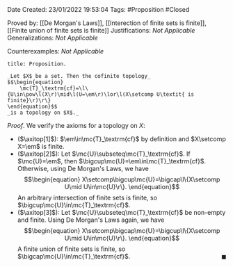 <br />
<br />

Date Created: 23/01/2022 19:53:04
Tags: #Proposition #Closed 

Proved by: [[De Morgan's Laws]], [[Interection of finite sets is finite]], [[Finite union of finite sets is finite]]
Justifications: _Not Applicable_
Generalizations: _Not Applicable_

Counterexamples: _Not Applicable_

``` ad-Proposition
title: Proposition.

_Let $X$ be a set. Then the cofinite topology_
$$\begin{equation}
    \mc{T}_\textrm{cf}=\l\{U\in\pow\l(X\r)\mid\l(U=\em\r)\lor\l(X\setcomp U\textit{ is finite}\r)\r\}
\end{equation}$$
_is a topology on $X$._

```

_Proof_. We verify the axioms for a topology on $X$:
* ($\axitop[1]$): $\em\in\mc{T}_\textrm{cf}$ by definition and $X\setcomp X=\em$ is finite.
* ($\axitop[2]$): Let $\mc{U}\subseteq\mc{T}_\textrm{cf}$. If $\mc{U}=\em$, then $\bigcup\mc{U}=\em\in\mc{T}_\textrm{cf}$. Otherwise, using De Morgan's Laws, we have
$$\begin{equation}
    X\setcomp\bigcup\mc{U}=\bigcap\l\{X\setcomp U\mid U\in\mc{U}\r\}.
\end{equation}$$
An arbitrary intersection of finite sets is finite, so $\bigcup\mc{U}\in\mc{T}_\textrm{cf}$.
* ($\axitop[3]$): Let $\mc{U}\subseteq\mc{T}_\textrm{cf}$ be non-empty and finite. Using De Morgan's Laws again, we have
$$\begin{equation}
    X\setcomp\bigcap\mc{U}=\bigcup\l\{X\setcomp U\mid U\in\mc{U}\r\}.
\end{equation}$$
A finite union of finite sets is finite, so $\bigcap\mc{U}\in\mc{T}_\textrm{cf}$.<span style="float:right;">$\blacksquare$</span>

